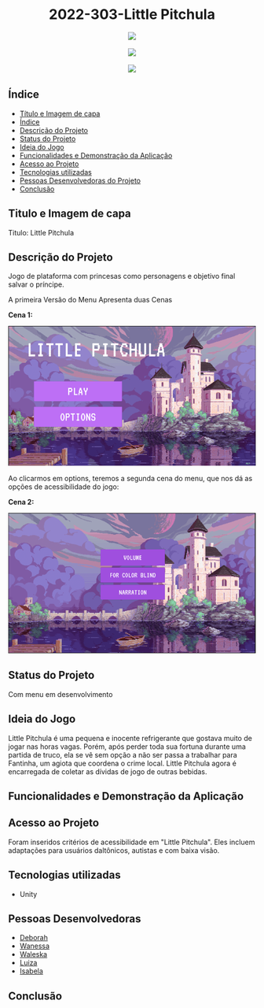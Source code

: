 <h1 align="center">2022-303-Little Pitchula</h1>
<p align="center">
<img src="https://img.shields.io/github/issues/TP-Coltec-UFMG/2022-303-KingdomForAll?color=pink"/>
</p>
<p align="center">
<img src="https://img.shields.io/github/forks/TP-Coltec-UFMG/2022-303-KingdomForAll?color=pink"/>
</p>
<p align="center">
<img src="https://img.shields.io/github/stars/TP-Coltec-UFMG/2022-303-KingdomForAll?color=pink"/>
</p>

 <h2>Índice</h2> 

* [Título e Imagem de capa](#titulo-e-imagem-de-capa)
* [Índice](#índice)
* [Descrição do Projeto](#descrição-do-projeto)
* [Status do Projeto](#status-do-projeto)
* [Ideia do Jogo](#ideia-do-jogo)
* [Funcionalidades e Demonstração da Aplicação](#funcionalidades-e-demonstração-da-aplicação)
* [Acesso ao Projeto](#acesso-ao-projeto)
* [Tecnologias utilizadas](#tecnologias-utilizadas)
* [Pessoas Desenvolvedoras do Projeto](#pessoas-desenvolvedoras)
* [Conclusão](#conclusão)

<h2 align = "left">Titulo e Imagem de capa</h2>
<p>Titulo: Little Pitchula</p>

<h2 align = "left">Descrição do Projeto</h2>
<p>Jogo de plataforma com princesas como personagens e objetivo final salvar o príncipe.</p>

<p>A primeira Versão do Menu Apresenta duas Cenas</p>
<p>
<b> Cena 1:</b>
</p>
<p><img src="littlepitchulacena1.png"></p>
<p>Ao clicarmos em options, teremos a segunda cena do menu, que nos dá as opções de acessibilidade do jogo:</p>
<p>
 <b> Cena 2:</b>
</p>
<img src="littlepitchulacena2.png">

<h2 align = "left">Status do Projeto</h2>
<p>Com menu em desenvolvimento</p>

<h2 align = "left">Ideia do Jogo</h2>
<p>Little Pitchula é uma pequena e inocente refrigerante que gostava 
muito de jogar nas horas vagas. Porém, após perder toda sua fortuna durante 
uma partida de truco, ela se vê sem opção a não ser passa a trabalhar para 
Fantinha, um agiota que coordena o crime local. Little Pitchula agora 
é encarregada de coletar as dívidas de jogo de outras bebidas.</p>

<h2 align = "left">Funcionalidades e Demonstração da Aplicação</h2>

<h2 align = "left">Acesso ao Projeto</h2>
<p>Foram inseridos critérios de acessibilidade em "Little Pitchula". 
Eles incluem adaptações para usuários daltônicos, autistas e com baixa visão.
</p>
<h2 align = "left">Tecnologias utilizadas</h2>
<ul>
 <li>Unity</li>
</ul>

<h2 align = "left">Pessoas Desenvolvedoras</h2>
<ul>
  <li><a href="https://github.com/deblah">Deborah</a></li>
  <li><a href="https://github.com/wanessamarcos">Wanessa</a></li>
  <li><a href="https://github.com/eumariaw">Waleska</a></li>
  <li><a href="https://github.com/M0SELL1">Luiza</a></li>
  <li><a href="https://github.com/isacccosta">Isabela</a></li>
</ul>

<h2 align = "left">Conclusão</h2>
